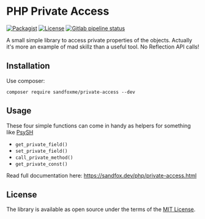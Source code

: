 # PHP Private Access

[![Packagist](https://img.shields.io/packagist/v/sandfoxme/private-access.svg?style=flat-square)](https://packagist.org/packages/sandfoxme/private-access)
[![License](https://img.shields.io/packagist/l/sandfoxme/private-access.svg?style=flat-square)](https://opensource.org/licenses/MIT)
[![Gitlab pipeline status](https://img.shields.io/gitlab/pipeline/sandfox/php-private-access.svg/master.svg?style=flat-square)](https://gitlab.com/sandfox/php-private-access/-/pipelines)

A small simple library to access private properties of the objects.
Actually it's more an example of mad skillz than a useful tool.
No Reflection API calls!

## Installation

Use composer:

    composer require sandfoxme/private-access --dev

## Usage

These four simple functions can come in handy as helpers for something like [PsySH]

* `get_private_field()`
* `set_private_field()`
* `call_private_method()`
* `get_private_const()`

Read full documentation here: <https://sandfox.dev/php/private-access.html>

## License

The library is available as open source under the terms of the [MIT License].

[PsySH]: https://psysh.org/
[MIT License]: https://opensource.org/licenses/MIT
